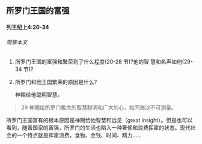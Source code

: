 ## 所罗门王国的富强

#### 列王纪上4:20-34

###### 观察本文1. 所罗门王国的富强和繁荣到了什么程度(20-28 节)?他的智 慧和名声如何(29-34 节)?2. 所罗门和他王国繁荣的原因是什么?
    神赐给他聪明智慧。
> 29 神赐给所罗门极大的智慧聪明和广大的心，如同海沙不可测量。
所罗门王国富有的根本原因是神赐给他智慧和远见（great insight）。但是也可以看到，随着国家的富强，所罗门的生活也陷入一种奢侈和浪费挥霍的状态。现代社会的一个特点就是挥霍浪费，食物、金钱、时间、精力……